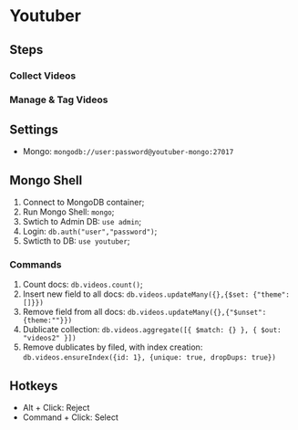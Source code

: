 # Youtuber

## Steps
### Collect Videos
### Manage & Tag Videos



## Settings
* Mongo: `mongodb://user:password@youtuber-mongo:27017`


## Mongo Shell
1. Connect to MongoDB container;
1. Run Mongo Shell: `mongo`;
2. Swtich to Admin DB: `use admin`;
3. Login: `db.auth("user","password")`;
4. Swticth to DB: `use youtuber`;

### Commands
1. Count docs: `db.videos.count()`;
2. Insert new field to all docs: `db.videos.updateMany({},{$set: {"theme":[]}})`
3. Remove field from all docs: `db.videos.updateMany({},{"$unset":{theme:""}})`
4. Dublicate collection: `db.videos.aggregate([{ $match: {} }, { $out: "videos2" }])`
5. Remove dublicates by filed, with index creation: `db.videos.ensureIndex({id: 1}, {unique: true, dropDups: true}) `


## Hotkeys
* Alt + Click: Reject
* Command + Click: Select